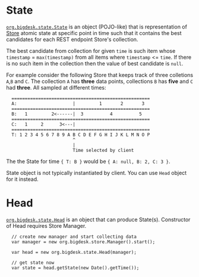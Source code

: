 # State

[`org.bigdesk.state.State`](State.js) is an object (POJO-like) that is representation of [Store](../store/readme.md) atomic state at specific point in time such that it contains the best candidates for each REST endpoint Store's collection.

The best candidate from collection for given `time` is such item whose `timestamp` = `max(timestamp)` from all items where `timestamp` <= `time`. If there is no such item in the collection then the value of best candidate is `null`.

For example consider the following Store that keeps track of three colletions `A`,`B` and `C`. The collection `A` has **three** data points, collections `B` has **five** and `C` had **three**. All sampled at different times:
```
  ====================================================
  A:                     |         1       2       3
  ====================================================
  B:   1         2<------|  3          4          5
  ====================================================
  C:   1     2      3<---| 
  ====================================================
  T: 1 2 3 4 5 6 7 8 9 A B C D E F G H I J K L M N O P
                         ^
                         |
                         Time selected by client
```
The the State for time `{ T: B }` would be `{ A: null, B: 2, C: 3 }`.

State object is not typically instantiated by client. You can use `Head` object for it instead.

# Head

[`org.bigdesk.state.Head`](Head.js) is an object that can produce State(s). Constructor of Head requires Store Manager.

```
  // create new manager and start collecting data
  var manager = new org.bigdesk.store.Manager().start();
  
  var head = new org.bigdesk.state.Head(manager);
  
  // get state now
  var state = head.getState(new Date().getTime());
  
```